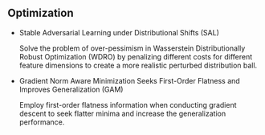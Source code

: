 ## Optimization
- Stable Adversarial Learning under Distributional Shifts (SAL)

    Solve the problem of over-pessimism in Wasserstein Distributionally Robust Optimization (WDRO) by penalizing different costs for different feature dimensions to create a more realistic perturbed distribution ball. 

- Gradient Norm Aware Minimization Seeks First-Order Flatness and Improves Generalization (GAM)

    Employ first-order flatness information when conducting gradient descent to seek flatter minima and increase the generalization performance. 